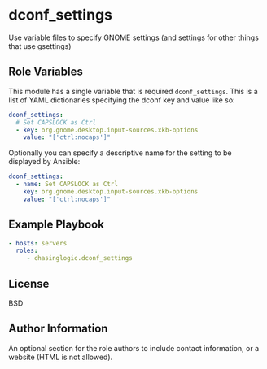 dconf_settings
==============

Use variable files to specify GNOME settings (and settings for other things that use gsettings)


Role Variables
--------------

This module has a single variable that is required `dconf_settings`. This is a list of YAML dictionaries specifying the dconf key and value like so:

```yaml
dconf_settings:
  # Set CAPSLOCK as Ctrl
  - key: org.gnome.desktop.input-sources.xkb-options
    value: "['ctrl:nocaps']"
```

Optionally you can specify a descriptive name for the setting to be displayed by Ansible:

```yaml
dconf_settings:
  - name: Set CAPSLOCK as Ctrl
    key: org.gnome.desktop.input-sources.xkb-options
    value: "['ctrl:nocaps']"
```

Example Playbook
----------------

```yaml
- hosts: servers
  roles:
     - chasinglogic.dconf_settings
```

License
-------

BSD

Author Information
------------------

An optional section for the role authors to include contact information, or a website (HTML is not allowed).
